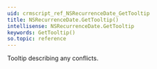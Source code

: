 ```yaml
---
uid: crmscript_ref_NSRecurrenceDate_GetTooltip
title: NSRecurrenceDate.GetTooltip()
intellisense: NSRecurrenceDate.GetTooltip
keywords: GetTooltip()
so.topic: reference
---
```



Tooltip describing any conflicts.


